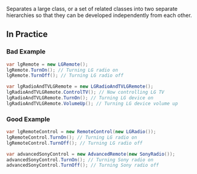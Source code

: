 Separates a large class, or a set of related classes into two separate hierarchies so that they can be developed independently from each other.

## In Practice

### Bad Example

```cs
var lgRemote = new LGRemote();
lgRemote.TurnOn(); // Turning LG radio on
lgRemote.TurnOff(); // Turning LG radio off

var lgRadioAndTVLGRemote = new LGRadioAndTVLGRemote();
lgRadioAndTVLGRemote.ControlTV(); // Now controlling LG TV
lgRadioAndTVLGRemote.TurnOn(); // Turning LG device on
lgRadioAndTVLGRemote.VolumeUp(); // Turning LG device volume up
```

### Good Example

```cs
var lgRemoteControl = new RemoteControl(new LGRadio());
lgRemoteControl.TurnOn(); // Turning LG radio on
lgRemoteControl.TurnOff(); // Turning LG radio off

var advancedSonyControl = new AdvancedRemote(new SonyRadio());
advancedSonyControl.TurnOn(); // Turning Sony radio on
advancedSonyControl.TurnOff(); // Turning Sony radio off
```
